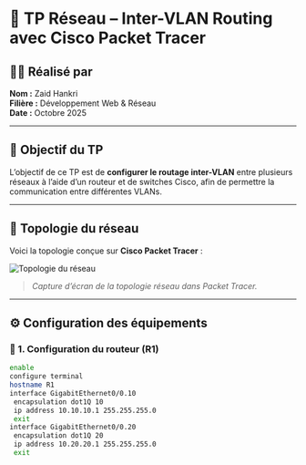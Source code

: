 # 🧠 TP Réseau – Inter-VLAN Routing avec Cisco Packet Tracer

## 👨‍💻 Réalisé par
**Nom :** Zaid Hankri  
**Filière :** Développement Web & Réseau  
**Date :** Octobre 2025  

---

## 🎯 Objectif du TP
L’objectif de ce TP est de **configurer le routage inter-VLAN** entre plusieurs réseaux à l’aide d’un routeur et de switches Cisco, afin de permettre la communication entre différentes VLANs.

---

## 🧩 Topologie du réseau

Voici la topologie conçue sur **Cisco Packet Tracer** :

![Topologie du réseau](images/topology.png)

> *Capture d’écran de la topologie réseau dans Packet Tracer.*

---

## ⚙️ Configuration des équipements

### 🔹 1. Configuration du routeur (R1)
```bash
enable
configure terminal
hostname R1
interface GigabitEthernet0/0.10
 encapsulation dot1Q 10
 ip address 10.10.10.1 255.255.255.0
 exit
interface GigabitEthernet0/0.20
 encapsulation dot1Q 20
 ip address 10.20.20.1 255.255.255.0
 exit
